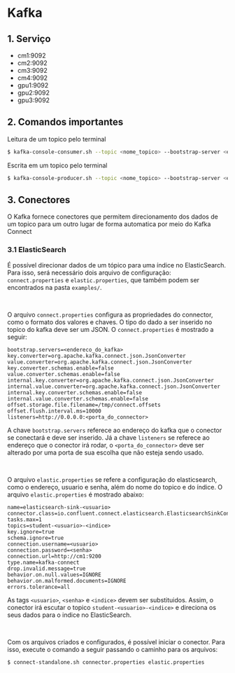 # Kafka

## 1. Serviço

- cm1:9092
- cm2:9092
- cm3:9092
- cm4:9092
- gpu1:9092
- gpu2:9092
- gpu3:9092


## 2. Comandos importantes

Leitura de um topico pelo terminal
```bash
$ kafka-console-consumer.sh --topic <nome_topico> --bootstrap-server <endereco_servico>
```

Escrita em um topico pelo terminal
```bash
$ kafka-console-producer.sh --topic <nome_topico> --bootstrap-server <endereco_servico>
```

## 3. Conectores

O Kafka fornece conectores que permitem direcionamento dos dados de um topico para um outro lugar de forma automatica por meio do
Kafka Connect

### 3.1 ElasticSearch

É possível direcionar dados de um tópico para uma índice no ElasticSearch. Para isso, será necessário dois arquivo de configuração: `connect.properties`
e `elastic.properties`, que também podem ser encontrados na pasta `examples/`.

<br>

O arquivo `connect.properties` configura as propriedades do connector, como o formato dos valores e chaves. O tipo do dado a ser inserido no topico do kafka deve ser
um JSON. O `connect.properties` é mostrado a seguir:
```
bootstrap.servers=<endereco_do_kafka>
key.converter=org.apache.kafka.connect.json.JsonConverter
value.converter=org.apache.kafka.connect.json.JsonConverter
key.converter.schemas.enable=false
value.converter.schemas.enable=false
internal.key.converter=org.apache.kafka.connect.json.JsonConverter
internal.value.converter=org.apache.kafka.connect.json.JsonConverter
internal.key.converter.schemas.enable=false
internal.value.converter.schemas.enable=false
offset.storage.file.filename=/tmp/connect.offsets
offset.flush.interval.ms=10000
listeners=http://0.0.0.0:<porta_do_connector>
```
A chave `bootstrap.servers` referece ao endereço do kafka que o conector se conectará e deve ser inserido.
 Já a chave `listeners` se referece ao endereço que o conector irá rodar, o `<porta_do_connector>`
deve ser alterado por uma porta de sua escolha que não esteja sendo usado.

<br>

O arquivo `elastic.properties` se refere a configuração do elasticsearch, como o endereço, usuario e senha, além do nome do topico e do índice. O arquivo `elastic.properties` é
mostrado abaixo:
```
name=elasticsearch-sink-<usuario>
connector.class=io.confluent.connect.elasticsearch.ElasticsearchSinkConnector
tasks.max=1
topics=student-<usuario>-<indice>
key.ignore=true
schema.ignore=true
connection.username=<usuario>
connection.password=<senha>
connection.url=http://cm1:9200
type.name=kafka-connect
drop.invalid.message=true
behavior.on.null.values=IGNORE
behavior.on.malformed.documents=IGNORE
errors.tolerance=all
```
As tags `<usuario>`, `<senha>` e `<indice>` devem ser substituidos. Assim, o conector irá escutar o topico `student-<usuario>-<indice>` e direciona os seus dados para o indice no
ElasticSearch.

<br>

Com os arquivos criados e configurados, é possível iniciar o conector. Para isso, execute o comando a seguir passando o caminho para os arquivos:
```
$ connect-standalone.sh connector.properties elastic.properties
```

